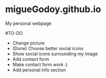 # migueGodoy.github.io
My personal webpage

#TO-DO
- Change picture
- (Done) Choose better social icons
- Show social icons surrounding my image
- Add contact form
- Make contact form work :)
- Add personal info section
